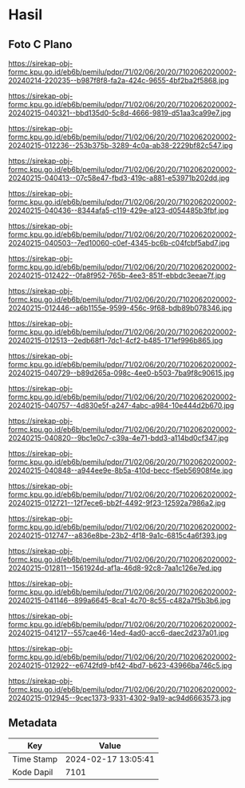 # Hasil

## Foto C Plano

https://sirekap-obj-formc.kpu.go.id/eb6b/pemilu/pdpr/71/02/06/20/20/7102062020002-20240214-220235--b987f8f8-fa2a-424c-9655-4bf2ba2f5868.jpg

https://sirekap-obj-formc.kpu.go.id/eb6b/pemilu/pdpr/71/02/06/20/20/7102062020002-20240215-040321--bbd135d0-5c8d-4666-9819-d51aa3ca99e7.jpg

https://sirekap-obj-formc.kpu.go.id/eb6b/pemilu/pdpr/71/02/06/20/20/7102062020002-20240215-012236--253b375b-3289-4c0a-ab38-2229bf82c547.jpg

https://sirekap-obj-formc.kpu.go.id/eb6b/pemilu/pdpr/71/02/06/20/20/7102062020002-20240215-040413--07c58e47-fbd3-419c-a881-e53971b202dd.jpg

https://sirekap-obj-formc.kpu.go.id/eb6b/pemilu/pdpr/71/02/06/20/20/7102062020002-20240215-040436--8344afa5-c119-429e-a123-d054485b3fbf.jpg

https://sirekap-obj-formc.kpu.go.id/eb6b/pemilu/pdpr/71/02/06/20/20/7102062020002-20240215-040503--7ed10060-c0ef-4345-bc6b-c04fcbf5abd7.jpg

https://sirekap-obj-formc.kpu.go.id/eb6b/pemilu/pdpr/71/02/06/20/20/7102062020002-20240215-012422--0fa8f952-765b-4ee3-851f-ebbdc3eeae7f.jpg

https://sirekap-obj-formc.kpu.go.id/eb6b/pemilu/pdpr/71/02/06/20/20/7102062020002-20240215-012446--a6b1155e-9599-456c-9f68-bdb89b078346.jpg

https://sirekap-obj-formc.kpu.go.id/eb6b/pemilu/pdpr/71/02/06/20/20/7102062020002-20240215-012513--2edb68f1-7dc1-4cf2-b485-171ef996b865.jpg

https://sirekap-obj-formc.kpu.go.id/eb6b/pemilu/pdpr/71/02/06/20/20/7102062020002-20240215-040729--b89d265a-098c-4ee0-b503-7ba9f8c90615.jpg

https://sirekap-obj-formc.kpu.go.id/eb6b/pemilu/pdpr/71/02/06/20/20/7102062020002-20240215-040757--4d830e5f-a247-4abc-a984-10e444d2b670.jpg

https://sirekap-obj-formc.kpu.go.id/eb6b/pemilu/pdpr/71/02/06/20/20/7102062020002-20240215-040820--9bc1e0c7-c39a-4e71-bdd3-a114bd0cf347.jpg

https://sirekap-obj-formc.kpu.go.id/eb6b/pemilu/pdpr/71/02/06/20/20/7102062020002-20240215-040848--a944ee9e-8b5a-410d-becc-f5eb56908f4e.jpg

https://sirekap-obj-formc.kpu.go.id/eb6b/pemilu/pdpr/71/02/06/20/20/7102062020002-20240215-012721--12f7ece6-bb2f-4492-9f23-12592a7986a2.jpg

https://sirekap-obj-formc.kpu.go.id/eb6b/pemilu/pdpr/71/02/06/20/20/7102062020002-20240215-012747--a836e8be-23b2-4f18-9a1c-6815c4a6f393.jpg

https://sirekap-obj-formc.kpu.go.id/eb6b/pemilu/pdpr/71/02/06/20/20/7102062020002-20240215-012811--1561924d-af1a-46d8-92c8-7aa1c126e7ed.jpg

https://sirekap-obj-formc.kpu.go.id/eb6b/pemilu/pdpr/71/02/06/20/20/7102062020002-20240215-041146--899a6645-8ca1-4c70-8c55-c482a7f5b3b6.jpg

https://sirekap-obj-formc.kpu.go.id/eb6b/pemilu/pdpr/71/02/06/20/20/7102062020002-20240215-041217--557cae46-14ed-4ad0-acc6-daec2d237a01.jpg

https://sirekap-obj-formc.kpu.go.id/eb6b/pemilu/pdpr/71/02/06/20/20/7102062020002-20240215-012922--e6742fd9-bf42-4bd7-b623-43966ba746c5.jpg

https://sirekap-obj-formc.kpu.go.id/eb6b/pemilu/pdpr/71/02/06/20/20/7102062020002-20240215-012945--9cec1373-9331-4302-9a19-ac94d6663573.jpg


## Metadata

| Key        | Value               |
| ---------- | ------------------- |
| Time Stamp | 2024-02-17 13:05:41 |
| Kode Dapil | 7101                |



